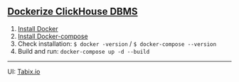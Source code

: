 ## [Dockerize ClickHouse DBMS](https://clickhouse.yandex/docs/ru/index.html)

1) [Install Docker](https://docs.docker.com/docker-for-windows/install/) 
2) [Install Docker-compose](https://docs.docker.com/compose/install/#prerequisites)
3) Check installation: `$ docker -version` / `$ docker-compose --version`
4) Build and run: `docker-compose up -d --build`

-----------------------------------------------
UI: [Tabix.io](https://tabix.io/) 
